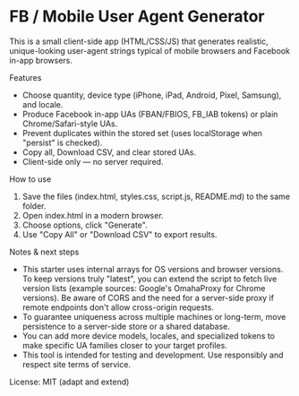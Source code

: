 # FB / Mobile User Agent Generator

This is a small client-side app (HTML/CSS/JS) that generates realistic, unique-looking user-agent strings typical of mobile browsers and Facebook in-app browsers.

Features
- Choose quantity, device type (iPhone, iPad, Android, Pixel, Samsung), and locale.
- Produce Facebook in-app UAs (FBAN/FBIOS, FB_IAB tokens) or plain Chrome/Safari-style UAs.
- Prevent duplicates within the stored set (uses localStorage when "persist" is checked).
- Copy all, Download CSV, and clear stored UAs.
- Client-side only — no server required.

How to use
1. Save the files (index.html, styles.css, script.js, README.md) to the same folder.
2. Open index.html in a modern browser.
3. Choose options, click "Generate".
4. Use "Copy All" or "Download CSV" to export results.

Notes & next steps
- This starter uses internal arrays for OS versions and browser versions. To keep versions truly "latest", you can extend the script to fetch live version lists (example sources: Google's OmahaProxy for Chrome versions). Be aware of CORS and the need for a server-side proxy if remote endpoints don't allow cross-origin requests.
- To guarantee uniqueness across multiple machines or long-term, move persistence to a server-side store or a shared database.
- You can add more device models, locales, and specialized tokens to make specific UA families closer to your target profiles.
- This tool is intended for testing and development. Use responsibly and respect site terms of service.

License: MIT (adapt and extend)